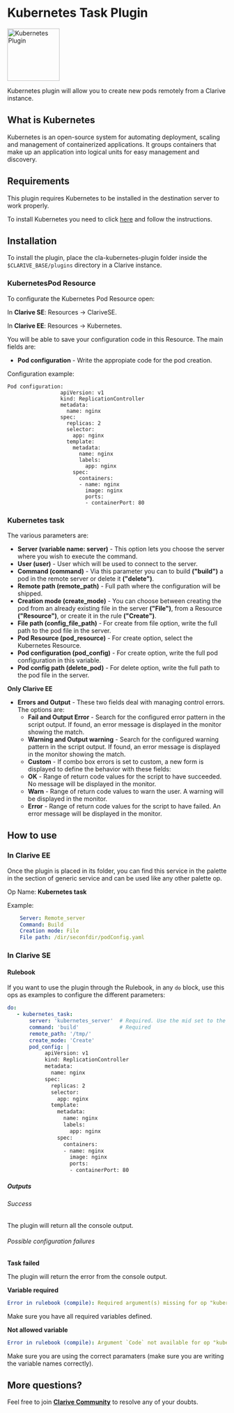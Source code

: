 # Kubernetes Task Plugin

<img src="https://cdn.jsdelivr.net/gh/clarive/cla-kubernetes-plugin@master/public/icon/kubernetes.svg?sanitize=true" alt="Kubernetes Plugin" title="Kubernetes Plugin" width="120" height="120">

Kubernetes plugin will allow you to create new pods remotely from a Clarive instance.

## What is Kubernetes

Kubernetes is an open-source system for automating deployment, scaling and management of containerized applications. 
It groups containers that make up an application into logical units for easy management and discovery.

## Requirements

This plugin requires Kubernetes to be installed in the destination server to work properly.

To install Kubernetes you need to click [here](https://kubernetes.io/) and follow the instructions.

## Installation

To install the plugin, place the cla-kubernetes-plugin folder inside the `$CLARIVE_BASE/plugins`
directory in a Clarive instance.

### KubernetesPod Resource

To configurate the Kubernetes Pod Resource open:

In **Clarive SE**: Resources -> ClariveSE.

In **Clarive EE**: Resources -> Kubernetes.

You will be able to save your configuration code in this Resource. The main fields are:

- **Pod configuration** - Write the appropiate code for the pod creation.

Configuration example:

    Pod configuration: 
                     apiVersion: v1
                     kind: ReplicationController
                     metadata:
                       name: nginx
                     spec:
                       replicas: 2
                       selector:
                         app: nginx
                       template:
                         metadata:
                           name: nginx
                           labels:
                             app: nginx
                         spec:
                           containers:
                           - name: nginx
                             image: nginx
                             ports:
                             - containerPort: 80

### Kubernetes task

The various parameters are:

- **Server (variable name: server)** - This option lets you choose the server where you wish to execute the command. 
- **User (user)** - User which will be used to connect to the server.
- **Command (command)** - Via this parameter you can to build **("build")** a pod in the remote server or delete it **("delete")**.    
- **Remote path (remote_path)** - Full path where the configuration will be shipped.
- **Creation mode (create_mode)** - You can choose between creating the pod from an already existing file in the server **("File")**, from a Resource **("Resource")**, or create it in the rule **("Create")**.
- **File path (config_file_path)** - For create from file option, write the full path to the pod file in the server.
- **Pod Resource (pod_resource)** - For create option, select the Kubernetes Resource.
- **Pod configuration (pod_config)** - For create option, write the full pod configuration in this variable.
- **Pod config path (delete_pod)** - For delete option, write the full path to the pod file in the server.

**Only Clarive EE**

- **Errors and Output** - These two fields deal with managing control errors. The options are:
   - **Fail and Output Error** - Search for the configured error pattern in the script output. If found, an error
     message is displayed in the monitor showing the match.
   - **Warning and Output warning** - Search for the configured warning pattern in the script output. If found, an error
     message is displayed in the monitor showing the match.
   - **Custom** - If combo box errors is set to custom, a new form is displayed to define the behavior with these
     fields:
   - **OK** - Range of return code values for the script to have succeeded. No message will be displayed in the monitor.
   - **Warn** - Range of return code values to warn the user. A warning will be displayed in the monitor.
   - **Error** - Range of return code values for the script to have failed. An error message will be displayed in the
     monitor.

## How to use

### In Clarive EE

Once the plugin is placed in its folder, you can find this service in the palette in the section of generic service and can be used like any other palette op.

Op Name: **Kubernetes task**

Example:

```yaml
    Server: Remote_server
    Command: Build
    Creation mode: File
    File path: /dir/seconfdir/podConfig.yaml
``` 

### In Clarive SE

#### Rulebook

If you want to use the plugin through the Rulebook, in any `do` block, use this ops as examples to configure the different parameters:

```yaml
do:
   - kubernetes_task:
       server: 'kubernetes_server'  # Required. Use the mid set to the resource you created
       command: 'build'             # Required
       remote_path: '/tmp/'
       create_mode: 'Create'
       pod_config: |
            apiVersion: v1
            kind: ReplicationController
            metadata:
              name: nginx
            spec:
              replicas: 2
              selector:
                app: nginx
              template:
                metadata:
                  name: nginx
                  labels:
                    app: nginx
                spec:
                  containers:
                  - name: nginx
                    image: nginx
                    ports:
                    - containerPort: 80
```

##### Outputs

###### Success

The plugin will return all the console output.

###### Possible configuration failures

**Task failed**

The plugin will return the error from the console output.

**Variable required**

```yaml
Error in rulebook (compile): Required argument(s) missing for op "kubernetes_task": "server"
```

Make sure you have all required variables defined.

**Not allowed variable**

```yaml
Error in rulebook (compile): Argument `Code` not available for op "kubernetes_task"
```

Make sure you are using the correct paramaters (make sure you are writing the variable names correctly).

## More questions?

Feel free to join **[Clarive Community](https://community.clarive.com/)** to resolve any of your doubts.